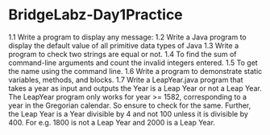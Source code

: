 # BridgeLabz-Day1Practice
1.1 Write a program to display any message:
1.2 Write a Java program to display the default value of all primitive data types of Java
1.3 Write a program to check two strings are equal or not.
1.4 To find the sum of command-line arguments and count the invalid integers entered.
1.5 To get the name using the command line.
1.6 Write a program to demonstrate static variables, methods, and blocks.
1.7 Write a LeapYear.java program that takes a year as input and outputs the Year is a Leap Year or not a Leap Year.
The LeapYear program only works for year >= 1582, corresponding to a year in the Gregorian calendar.
So ensure to check for the same. Further, the Leap Year is a Year divisible by 4 and not 100 unless it is divisible by
400. For e.g. 1800 is not a Leap Year and 2000 is a Leap Year.
